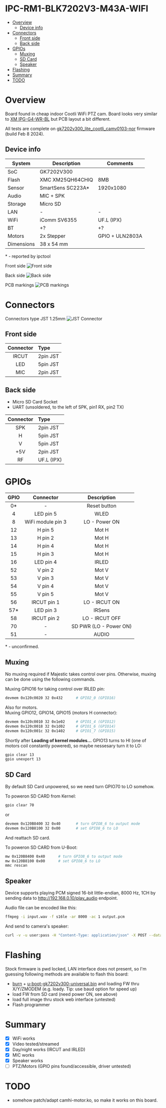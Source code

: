 # IPC-RM1-BLK7202V3-M43A-WIFI
- [Overview](#overview)
  - [Device info](#Device-info)
- [Connectors](#Connectors)
  - [Front side](#Front-side)
  - [Back side](#Back-side)
- [GPIOs](#GPIOs)
  - [Muxing](#Muxing)
  - [SD Card](#SD-Card)
  - [Speaker](#Speaker)
- [Flashing](#Flashing)
- [Summary](#Summary)
- [TODO](#TODO)

# Overview
Board found in cheap indoor Cootli WiFi PTZ cam. Board looks very similar to [XM IPG-G4-WR-BL](http://baike.xm030.cn:81/%E4%BA%A7%E5%93%81%E5%8F%82%E6%95%B0/English/IPG%E6%A8%A1%E7%BB%84/Parameters%20for%20IPG-G4-WR.pdf) but PCB layout a bit different.

All tests are complete on [gk7202v300_lite_cootli_camv0103-nor](https://github.com/OpenIPC/builder/releases/download/latest/gk7202v300_lite_cootli_camv0103-nor.tgz) firmware (build Feb 8 2024).

## Device info
| System | Description | Comments | 
|-|-|-|
| SoC | GK7202V300 | |
| Flash | XMC XM25QH64CHIQ | 8MB |
| Sensor | SmartSens SC223A* | 1920x1080 |
| Audio | MIC + SPK | |
| Storage | Micro SD | |
| LAN | - | - |
| WiFi | iComm SV6355 | UF.L (IPX) |
| BT | +? | +? |
| Motors | 2x Stepper | GPIO + ULN2803A |
| Dimensions | 38 x 54 mm | |

\* - reported by ipctool

Front side
![Front side](../images/device-IPC-RM1-BLK7202V3-M43A-WIFI_front.jpg)

Back side
![Back side](../images/device-IPC-RM1-BLK7202V3-M43A-WIFI_back.jpg)

PCB markings
![PCB markings](../images/device-IPC-RM1-BLK7202V3-M43A-WIFI_markings.jpg)

# Connectors
Connectors type JST 1.25mm
![JST Connector](../images/device-IPC-RM1-BLK7202V3-M43A-WIFI_connectors.jpg)

## Front side
| Connector | Type |
|:-:|:-|
| IRCUT | 2pin JST |
| LED | 5pin JST |
| MIC | 2pin JST |

## Back side
- Micro SD Card Socket
- UART (unsoldered, to the left of SPK, pin1 RX, pin2 TX)

| Connector | Type |
|:-:|:-|
| SPK | 2pin JST |
| H | 5pin JST |
| V | 5pin JST |
| +5V | 2pin JST |
| RF | UF.L (IPX) |

# GPIOs
| GPIO | Connector | Description |
|:-:|:-:|:-:|
| 0* | - | Reset button |
| 4 | LED pin 5 | WLED |
| 8 | WiFi module pin 3 | LO - Power ON |
| 12 | H pin 5 | Mot H |
| 13 | H pin 2 | Mot H |
| 14 | H pin 4 | Mot H |
| 15 | H pin 3 | Mot H |
| 16 | LED pin 4 | IRLED |
| 52 | V pin 2 | Mot V |
| 53 | V pin 3 | Mot V |
| 54 | V pin 4 | Mot V |
| 55 | V pin 5 | Mot V |
| 56 | IRCUT pin 1 | LO - IRCUT ON |
| 57* | LED pin 3 | IRSens |
| 58 | IRCUT pin 2 | LO - IRCUT OFF |
| 70 | - | SD PWR (LO - Power ON) |
| 51 | - | AUDIO |

\* - unconfirmed.

## Muxing
No muxing required if Majestic takes control over pins. Otherwise, muxing can be done using the following commands.

Muxing GPIO16 for taking control over IRLED pin:
```sh
devmem 0x120c0020 32 0x432      # GPIO2_0 (GPIO16)
```

Also for motors.  
Muxing GPIO12, GPIO14, GPIO15 (motors H connector):
```sh
devmem 0x120c0010 32 0x1e02     # GPIO1_4 (GPIO12)
devmem 0x120c0018 32 0x1d02     # GPIO1_6 (GPIO14)
devmem 0x120c001c 32 0x1402     # GPIO1_7 (GPIO15)
```

Shortly after **Loading of kernel modules...** GPIO13 turns to HI (one of motors coil constantly powered), so maybe nessesary turn it to LO:
```sh
gpio clear 13
gpio unexport 13
```

## SD Card
By default SD Card unpowered, so we need turn GPIO70 to LO somehow.

To poweron SD CARD from Kernel:
```sh
gpio clear 70
```
or
```sh
devmem 0x120B8400 32 0x40       # turn GPIO8_6 to output mode
devmem 0x120B8100 32 0x00       # set GPIO8_6 to LO
```
And reattach SD card.

To poweron SD CARD from U-Boot:
```sh
mw 0x120B8400 0x40      # turn GPIO8_6 to output mode
mw 0x120B8100 0x00      # set GPIO8_6 to LO
mmc rescan
```

## Speaker
Device supports playing PCM signed 16-bit little-endian, 8000 Hz, 1CH by sending data to http://192.168.0.10/play_audio endpoint.

Audio file can be encoded like this:
```sh
ffmpeg -i input.wav -f s16le -ar 8000 -ac 1 output.pcm
```

And send to camera's speaker:
```sh
curl -v -u user:pass -H "Content-Type: application/json" -X POST --data-binary @audio.pcm http://192.168.0.10/play_audio
```

# Flashing
Stock firmware is pwd locked, LAN interface does not present, so I'm guessing following methods are available to flash this board:
- [burn](https://github.com/OpenIPC/burn)  + [u-boot-gk7202v300-universal.bin](https://github.com/OpenIPC/firmware/releases/download/latest/u-boot-gk7202v300-universal.bin) and loading FW thru X/Y/ZMODEM (e.g. loady. Tip: use baud option for speed up)
- load FW from SD card (need power ON, see above)
- load full image thru stock web interface (untested)
- Flash programmer

# Summary
- [X] WiFi works
- [X] Video tested/streamed
- [X] Day/night works (IRCUT and IRLED)
- [X] MIC works
- [X] Speaker works
- [ ] PTZ/Motors (GPIO pins found/accessible, driver untested)

# TODO
- somehow patch/adapt camhi-motor.ko, so make it works on this board.
